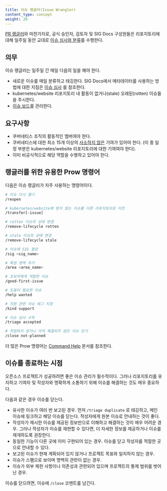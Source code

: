 ```yaml
---
title: 이슈 랭글러(Issue Wrangler)
content_type: concept
weight: 20
---
```


<!-- overview -->

[PR 랭글러](/ko/docs/contribute/participate/pr-wranglers)와 마찬가지로, 공식 승인자,
검토자 및 SIG Docs 구성원들은 리포지토리에 대해 
일주일 동안 교대로 
[이슈 심사와 분류](/ko/docs/contribute/review/for-approvers/#이슈-심사와-분류)를 수행한다.

<!-- body -->

## 의무

이슈 랭글러는 일주일 간 매일 다음의 일을 해야 한다.

- 새로운 이슈를 매일 분류하고 태깅한다. SIG Docs에서 
    메타데이터를 사용하는 방법에 대한 지침은 [이슈 심사](/ko/docs/contribute/review/for-approvers/#이슈-심사)
    를 참조한다.
- kubernetes/website 리포지토리 내 활동이 없거나(stale) 오래된(rotten) 이슈들을 주시한다.
- [이슈 보드](https://github.com/orgs/kubernetes/projects/72/views/1)를 관리한다.

## 요구사항

- 쿠버네티스 조직의 활동적인 멤버여야 한다.
- 쿠버네티스에 대한 최소 15개 이상의 [사소하지 않은](https://www.kubernetes.dev/docs/guide/pull-requests/#trivial-edits) 
    기여가 있어야 한다. (이 중 일정 부분은 kubernetes/website 리포지토리에 대한 기여여야 한다).
- 이미 비공식적으로 해당 역할을 수행하고 있어야 한다.

## 랭글러를 위한 유용한 Prow 명령어

다음은 이슈 랭글러가 자주 사용하는 명령어이다.

```bash
# 이슈 다시 열기
/reopen

# kubernetes/website에 맞지 않는 이슈를 다른 리포지토리로 이전
/transfer[-issue]

# rotten 이슈의 상태 변경
/remove-lifecycle rotten

# stale 이슈의 상태 변경
/remove-lifecycle stale

# 이슈에 SIG 할당
/sig <sig_name>

# 특정 영역 추가
/area <area_name>

# 초보자에게 적합한 이슈
/good-first-issue

# 도움이 필요한 이슈
/help wanted

# 지원 관련 이슈 태그 지정
/kind support

# 이슈 심사 수락
/triage accepted

# 작업하지 않거나 아직 해결되지 않은 이슈 닫기
/close not-planned
```

더 많은 Prow 명령어는 [Command Help](https://prow.k8s.io/command-help) 문서를 참조한다.

## 이슈를 종료하는 시점

오픈소스 프로젝트가 성공하려면 좋은 이슈 관리가 필수적이다.
그러나 리포지토리를 유지하고 기여자 및 작성자와 명확하게 소통하기 위해
이슈를 해결하는 것도 매우 중요하다.

다음과 같은 경우 이슈를 닫는다.

- 유사한 이슈가 여러 번 보고된 경우. 먼저 `/triage duplicate`
    로 태깅하고, 메인 이슈에 링크하고 해당 이슈를 닫는다. 작성자에게 원본 이슈로 안내하는 것이 좋다.
- 작성자가 제시한 이슈를 제공된 정보만으로 이해하고 해결하는 것이 매우 어려운 경우.
    그러나 작성자가 이슈를 재현할 수 있다면, 더 자세한 정보를 제공하거나 이슈를 재개하도록 권장한다.
- 동일한 기능이 다른 곳에 이미 구현되어 있는 경우. 이슈를 닫고 작성자를 적절한 곳으로 안내할 수 있다.
- 보고된 이슈가 현재 계획되어 있지 않거나 프로젝트 목표와 일치하지 않는 경우.
- 이슈가 스팸으로 보이며 명백히 관련이 없는 경우.
- 이슈가 외부 제한 사항이나 의존성과 관련되어 있으며 프로젝트의 통제 범위를 벗어난 경우.

이슈를 닫으려면, 이슈에 `/close` 코멘트를 남긴다.

